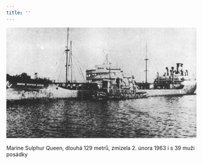 ```yaml
---
title: ''
---
```


![030.jpg](./resources/030_fmt.jpeg)

Marine Sulphur Queen, dlouhá 129 metrů, zmizela 2. února 1963 i s 39 muži posádky
